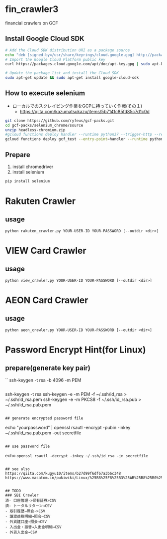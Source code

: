 
# fin_crawler3

financial crawlers on GCF

## Install Google Cloud SDK

```bash
# Add the Cloud SDK distribution URI as a package source
echo "deb [signed-by=/usr/share/keyrings/cloud.google.gpg] http://packages.cloud.google.com/apt cloud-sdk main" | sudo tee -a /etc/apt/sources.list.d/google-cloud-sdk.list
# Import the Google Cloud Platform public key
curl https://packages.cloud.google.com/apt/doc/apt-key.gpg | sudo apt-key --keyring /usr/share/keyrings/cloud.google.gpg add -

# Update the package list and install the Cloud SDK
sudo apt-get update && sudo apt-get install google-cloud-sdk
```

## How to execute selenium

- ローカルでのスクレイピング作業をGCPに持っていく作戦(その１)
  - <https://qiita.com/kazumatsukazu/items/5b7141c85fd85c7d1c0d>

```bash
git clone https://github.com/ryfeus/gcf-packs.git
cd gcf-packs/selenium_chrome/source
unzip headless-chromium.zip
#gcloud functions deploy handler --runtime python37 --trigger-http --region asia-northeast1 --memory 512MB
gcloud functions deploy gcf_test --entry-point=handler --runtime python37 --trigger-http --region asia-northeast1 --memory 512MB
```

## Prepare

1. install chromedriver
2. install selenium

```bash
pip install selenium
```

# Rakuten Crawler
## usage
```
python rakuten_crawler.py YOUR-USER-ID YOUR-PASSWORD [--outdir <dir>]
```

# VIEW Card Crawler
## usage
```
python view_crawler.py YOUR-USER-ID YOUR-PASSWORD [--outdir <dir>]
```

# AEON Card Crawler
## usage
```
python aeon_crawler.py YOUR-USER-ID YOUR-PASSWORD [--outdir <dir>]
```

# Password Encrypt Hint(for Linux)
## prepare(generate key pair)
``
ssh-keygen -t rsa -b 4096 -m PEM
```
```
ssh-keygen -t rsa
ssh-keygen -e -m PEM -f ~/.ssh/id_rsa > ~/.ssh/id_rsa.pem
ssh-keygen -e -m PKCS8 -f ~/.ssh/id_rsa.pub  > ~/.ssh/id_rsa.pub.pem
```

## generate encrypted password file
```
echo "yourpassword" | openssl rsautl -encrypt -pubin -inkey ~/.ssh/id_rsa.pub.pem -out secretfile
```

## use password file
```
echo `openssl rsautl -decrypt -inkey ~/.ssh/id_rsa -in secretfile`
```

## see also
https://qiita.com/kugyu10/items/b27d99f6df67a3b6c348
https://www.masatom.in/pukiwiki/Linux/%25B8%25F8%25B3%25AB%25B8%25B0%25B0%25C5%25B9%25E6/


## TODO
### SBI Crawler
済- 口座管理->保有証券>CSV
済- トータルリターン→CSV
- 取引履歴→照会->CSV
- 譲渡益税明細→照会→CSV
- 外貨建口座→照会→CSV
- 入出金・振替→入出金明細→CSV
- 外貨入出金→CSV

